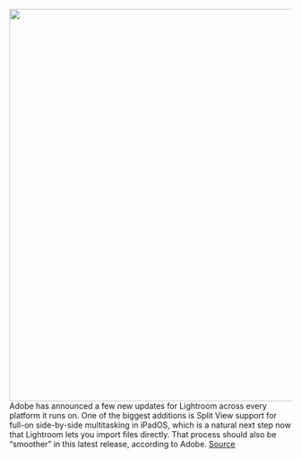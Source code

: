 <img src='https://cdn.vox-cdn.com/thumbor/Bx9TSRh-MUb0hQvlYWLiMxXmAxA=/0x0:2304x1536/1200x800/filters:focal(968x584:1336x952)/cdn.vox-cdn.com/uploads/chorus_image/image/66291256/lightroom.0.jpg' width='700px' /><br/>
Adobe has announced a few new updates for Lightroom across every platform it runs on. One of the biggest additions is Split View support for full-on side-by-side multitasking in iPadOS, which is a natural next step now that Lightroom lets you import files directly. That process should also be “smoother” in this latest release, according to Adobe.
<a href='https://www.theverge.com/2020/2/11/21132637/lightroom-split-view-multitasking-ipad-update-ipados'> Source <a/>